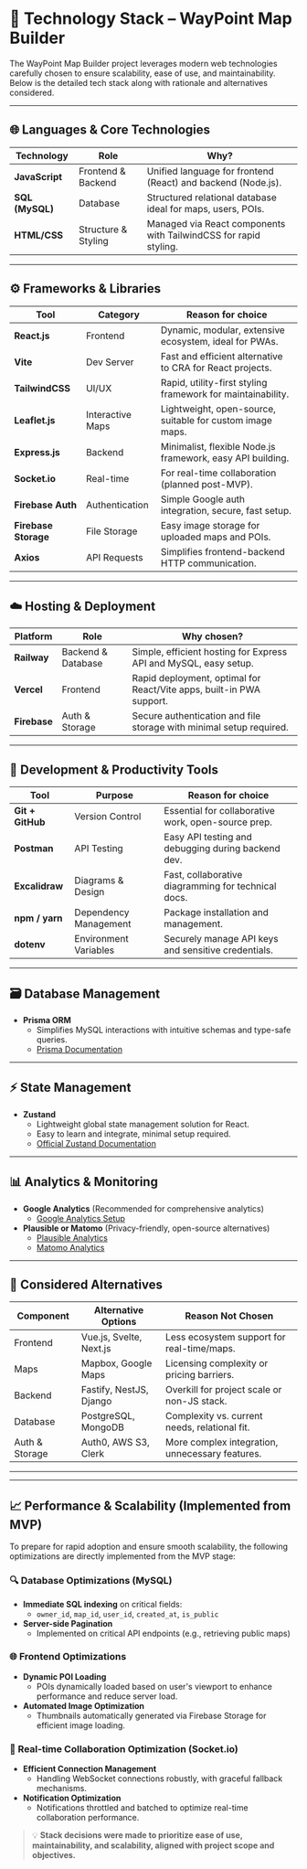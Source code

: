 # 🚀 Technology Stack – WayPoint Map Builder

The WayPoint Map Builder project leverages modern web technologies carefully chosen to ensure scalability, ease of use, and maintainability. Below is the detailed tech stack along with rationale and alternatives considered.

---

## 🌐 Languages & Core Technologies

| Technology       | Role                  | Why?                                                              |
|------------------|-----------------------|-------------------------------------------------------------------|
| **JavaScript**   | Frontend & Backend    | Unified language for frontend (React) and backend (Node.js).      |
| **SQL (MySQL)**  | Database              | Structured relational database ideal for maps, users, POIs.       |
| **HTML/CSS**     | Structure & Styling   | Managed via React components with TailwindCSS for rapid styling.  |

---

## ⚙️ Frameworks & Libraries

| Tool               | Category           | Reason for choice                                           |
|--------------------|--------------------|------------------------------------------------------------|
| **React.js**       | Frontend           | Dynamic, modular, extensive ecosystem, ideal for PWAs.     |
| **Vite**           | Dev Server         | Fast and efficient alternative to CRA for React projects.  |
| **TailwindCSS**    | UI/UX              | Rapid, utility-first styling framework for maintainability.|
| **Leaflet.js**     | Interactive Maps   | Lightweight, open-source, suitable for custom image maps.  |
| **Express.js**     | Backend            | Minimalist, flexible Node.js framework, easy API building. |
| **Socket.io**      | Real-time          | For real-time collaboration (planned post-MVP).            |
| **Firebase Auth**  | Authentication     | Simple Google auth integration, secure, fast setup.        |
| **Firebase Storage**| File Storage      | Easy image storage for uploaded maps and POIs.             |
| **Axios**          | API Requests       | Simplifies frontend-backend HTTP communication.            |

---

## ☁️ Hosting & Deployment

| Platform    | Role                | Why chosen?                                                           |
|-------------|---------------------|-----------------------------------------------------------------------|
| **Railway** | Backend & Database  | Simple, efficient hosting for Express API and MySQL, easy setup.      |
| **Vercel**  | Frontend            | Rapid deployment, optimal for React/Vite apps, built-in PWA support.  |
| **Firebase**| Auth & Storage      | Secure authentication and file storage with minimal setup required.   |

---

## 🧪 Development & Productivity Tools

| Tool                 | Purpose               | Reason for choice                                     |
|----------------------|-----------------------|-------------------------------------------------------|
| **Git + GitHub**     | Version Control       | Essential for collaborative work, open-source prep.  |
| **Postman**          | API Testing           | Easy API testing and debugging during backend dev.   |
| **Excalidraw**       | Diagrams & Design     | Fast, collaborative diagramming for technical docs.  |
| **npm / yarn**       | Dependency Management | Package installation and management.                 |
| **dotenv**           | Environment Variables | Securely manage API keys and sensitive credentials.  |

---

## 🗃️ Database Management

- **Prisma ORM**
  - Simplifies MySQL interactions with intuitive schemas and type-safe queries.
  - [Prisma Documentation](https://www.prisma.io/docs)

---

## ⚡ State Management
- **Zustand**
  - Lightweight global state management solution for React.
  - Easy to learn and integrate, minimal setup required.
  - [Official Zustand Documentation](https://github.com/pmndrs/zustand)

---

## 📊 Analytics & Monitoring
- **Google Analytics** (Recommended for comprehensive analytics)
  - [Google Analytics Setup](https://developers.google.com/analytics/devguides/collection/gtagjs)
- **Plausible or Matomo** (Privacy-friendly, open-source alternatives)
  - [Plausible Analytics](https://plausible.io/docs)
  - [Matomo Analytics](https://matomo.org/docs/javascript-tracking/)

---

## 🔄 Considered Alternatives

| Component    | Alternative Options        | Reason Not Chosen                             |
|--------------|----------------------------|-----------------------------------------------|
| Frontend     | Vue.js, Svelte, Next.js    | Less ecosystem support for real-time/maps.    |
| Maps         | Mapbox, Google Maps        | Licensing complexity or pricing barriers.     |
| Backend      | Fastify, NestJS, Django    | Overkill for project scale or non-JS stack.   |
| Database     | PostgreSQL, MongoDB        | Complexity vs. current needs, relational fit. |
| Auth & Storage | Auth0, AWS S3, Clerk     | More complex integration, unnecessary features.|

---

---

## 📈 Performance & Scalability (Implemented from MVP)

To prepare for rapid adoption and ensure smooth scalability, the following optimizations are directly implemented from the MVP stage:

### 🔍 Database Optimizations (MySQL)
- **Immediate SQL indexing** on critical fields:
  - `owner_id`, `map_id`, `user_id`, `created_at`, `is_public`
- **Server-side Pagination**
  - Implemented on critical API endpoints (e.g., retrieving public maps)

### 🌐 Frontend Optimizations
- **Dynamic POI Loading**
  - POIs dynamically loaded based on user's viewport to enhance performance and reduce server load.
- **Automated Image Optimization**
  - Thumbnails automatically generated via Firebase Storage for efficient image loading.

### 🔄 Real-time Collaboration Optimization (Socket.io)
- **Efficient Connection Management**
  - Handling WebSocket connections robustly, with graceful fallback mechanisms.
- **Notification Optimization**
  - Notifications throttled and batched to optimize real-time collaboration performance.


> 💡 **Stack decisions were made to prioritize ease of use, maintainability, and scalability, aligned with project scope and objectives.**

